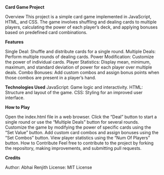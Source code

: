
**Card Game Project**

Overview This project is a simple card game implemented in JavaScript, HTML, and CSS. The game involves shuffling and dealing cards to multiple players, calculating the power of each player’s deck, and applying bonuses based on predefined card combinations.

**Features**

Single Deal: Shuffle and distribute cards for a single round.
Multiple Deals: Perform multiple rounds of dealing cards.
Power Modification: Customize the power of individual cards.
Player Statistics: Display mean, minimum, maximum, and standard deviation of power for each player over multiple deals.
Combo Bonuses: Add custom combos and assign bonus points when those combos are present in a player’s hand.

**Technologies Used**
JavaScript: Game logic and interactivity.
HTML: Structure and layout of the game.
CSS: Styling for an improved user interface.

**How to Play**

Open the index.html file in a web browser.
Click the “Deal” button to start a single round or use the “Multiple Deals” button for several rounds.
Customize the game by modifying the power of specific cards using the “Set Value” button.
Add custom card combos and assign bonuses using the “Set Combos” button.
View player statistics using the “Num Of Players” button.
How to Contribute Feel free to contribute to the project by forking the repository, making improvements, and submitting pull requests.

**Credits**

Author: Abhai Renjith
License: MIT License
